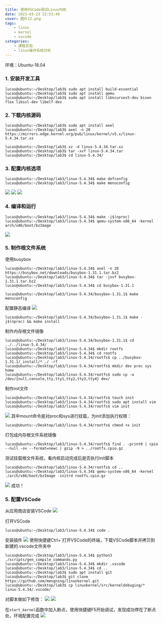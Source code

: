 ```yaml
---
title: 使用VSCode调试Linux内核
date: 2023-03-23 22:53:49
cover: 图片12.png
tags:
    - linux
    - kernel
    - vscode
categories:
    - 课程实验
    - linux操作系统分析
---
```


环境：Ubuntu-18.04

### 1. 安装开发工具

```
lucas@ubuntu:~/Desktop/lab3$ sudo apt install build-essential
lucas@ubuntu:~/Desktop/lab3$ sudo apt install qemu
lucas@ubuntu:~/Desktop/lab3$ sudo apt install libncurses5-dev bison flex libssl-dev libelf-dev
```

### 2. 下载内核源码

```
lucas@ubuntu:~/Desktop/lab3$ sudo apt install axel
lucas@ubuntu:~/Desktop/lab3$ axel -n 20 https://mirrors.edge.kernel.org/pub/linux/kernel/v5.x/linux-5.4.34.tar.xz

lucas@ubuntu:~/Desktop/lab3$ xz -d linux-5.4.34.tar.xz
lucas@ubuntu:~/Desktop/lab3$ tar -xvf linux-5.4.34.tar
lucas@ubuntu:~/Desktop/lab3$ cd linux-5.4.34/
```

### 3. 配置内核选项

```
lucas@ubuntu:~/Desktop/lab3/linux-5.4.34$ make defconfig
lucas@ubuntu:~/Desktop/lab3/linux-5.4.34$ make menuconfig
```
![](图片1.png)
![](图片2.png)
![](图片3.png)

### 4. 编译和运行

```
lucas@ubuntu:~/Desktop/lab3/linux-5.4.34$ make -j$(nproc)
lucas@ubuntu:~/Desktop/lab3/linux-5.4.34$ qemu-system-x86_64 -kernel arch/x86/boot/bzImage
```
![](图片4.png)

### 5. 制作根文件系统

使用busybox
```
lucas@ubuntu:~/Desktop/lab3/linux-5.4.34$ axel -n 20 https://busybox.net/downloads/busybox-1.31.1.tar.bz2
lucas@ubuntu:~/Desktop/lab3/linux-5.4.34$ tar -jxvf busybox-1.31.1.tar.bz2
lucas@ubuntu:~/Desktop/lab3/linux-5.4.34$ cd busybox-1.31.1

lucas@ubuntu:~/Desktop/lab3/linux-5.4.34/busybox-1.31.1$ make menuconfig
```
配置静态编译
![](图片5.png)

```
lucas@ubuntu:~/Desktop/lab3/linux-5.4.34/busybox-1.31.1$ make -j$(nproc) && make install
```

制作内存根文件镜像
```
lucas@ubuntu:~/Desktop/lab3/linux-5.4.34/busybox-1.31.1$ cd ../../linux-5.4.34/
lucas@ubuntu:~/Desktop/lab3/linux-5.4.34$ mkdir rootfs 
lucas@ubuntu:~/Desktop/lab3/linux-5.4.34$ cd rootfs 
lucas@ubuntu:~/Desktop/lab3/linux-5.4.34/rootfs$ cp ../busybox-1.31.1/_install/* ./ -rf 
lucas@ubuntu:~/Desktop/lab3/linux-5.4.34/rootfs$ mkdir dev proc sys home 
lucas@ubuntu:~/Desktop/lab3/linux-5.4.34/rootfs$ sudo cp -a /dev/{null,console,tty,tty1,tty2,tty3,tty4} dev/
```

制作init文件
```
lucas@ubuntu:~/Desktop/lab3/linux-5.4.34/rootfs$ touch init
lucas@ubuntu:~/Desktop/lab3/linux-5.4.34/rootfs$ sudo apt install vim
lucas@ubuntu:~/Desktop/lab3/linux-5.4.34/rootfs$ vim init
```
![](图片6.png)
其中mount命令是对proc和sys进行挂载，为init添加执行权限：
```
lucas@ubuntu:~/Desktop/lab3/linux-5.4.34/rootfs$ chmod +x init
```
 打包成内存根文件系统镜像
```
lucas@ubuntu:~/Desktop/lab3/linux-5.4.34/rootfs$ find . -print0 | cpio --null -ov --format=newc | gzip -9 > ../rootfs.cpio.gz
```
测试挂载根文件系统，看内核启动完成后是否执行init脚本
```
lucas@ubuntu:~/Desktop/lab3/linux-5.4.34/rootfs$ cd ..
lucas@ubuntu:~/Desktop/lab3/linux-5.4.34$ qemu-system-x86_64 -kernel ./arch/x86/boot/bzImage -initrd rootfs.cpio.gz
```
![](图片7.png)
成功！

### 5. 配置VSCode

从应用商店安装VSCode
![](图片8.png)

打开VSCode
```
lucas@ubuntu:~/Desktop/lab3/linux-5.4.34$ code .
```

安装插件
![](图片9.png)
使用快捷键Ctrl+`打开VSCode的终端，下载VSCode脚本并拷贝到新建的.vscode文件夹中
```
lucas@ubuntu:~/Desktop/lab3/linux-5.4.34$ python3 ./scripts/gen_compile_commands.py
lucas@ubuntu:~/Desktop/lab3/linux-5.4.34$ mkdir .vscode
lucas@ubuntu:~/Desktop/lab3/linux-5.4.34$ cd ..
lucas@ubuntu:~/Desktop/lab3$ sudo apt install git
lucas@ubuntu:~/Desktop/lab3$ git clone https://github.com/mengning/linuxkernel.git
lucas@ubuntu:~/Desktop/lab3$ cp linuxkernel/src/kerneldebuging/* linux-5.4.34/.vscode/
```

对脚本做如下修改：
![](图片10.png)
![](图片11.png)

在`start_kernel`函数中加入断点，使用快捷键F5开始调试，发现成功停在了断点处，环境配置完成
![](图片12.png)
